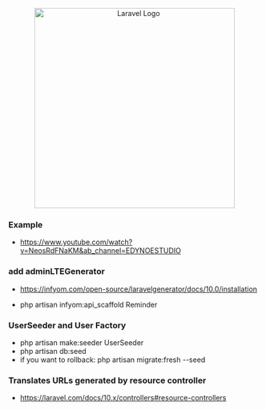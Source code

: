 <p align="center"><a href="https://laravel.com" target="_blank"><img src="https://raw.githubusercontent.com/laravel/art/master/logo-lockup/5%20SVG/2%20CMYK/1%20Full%20Color/laravel-logolockup-cmyk-red.svg" width="400" alt="Laravel Logo"></a></p>

### Example

-   https://www.youtube.com/watch?v=NeosRdFNaKM&ab_channel=EDYNOESTUDIO

### add adminLTEGenerator

-   https://infyom.com/open-source/laravelgenerator/docs/10.0/installation

-   php artisan infyom:api_scaffold Reminder

### UserSeeder and User Factory

-   php artisan make:seeder UserSeeder
-   php artisan db:seed
-   if you want to rollback: php artisan migrate:fresh --seed

### Translates URLs generated by resource controller

-   https://laravel.com/docs/10.x/controllers#resource-controllers
